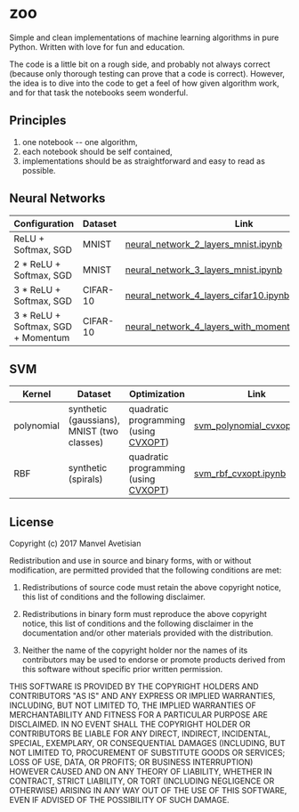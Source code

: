 # zoo

Simple and clean implementations of machine learning algorithms in pure Python. Written with love for fun and education.

The code is a little bit on a rough side, and probably not always correct (because only thorough testing can prove that a code is correct). However, the idea is to dive into the code to get a feel of how given algorithm work, and for that task the notebooks seem wonderful.

## Principles
1. one notebook -- one algorithm,
2. each notebook should be self contained,
3. implementations should be as straightforward and easy to read as possible.

## Neural Networks
Configuration | Dataset | Link
--- | --- | ---
ReLU + Softmax, SGD | MNIST | [neural_network_2_layers_mnist.ipynb](neural_network_2_layers_mnist.ipynb)
2 * ReLU + Softmax, SGD | MNIST | [neural_network_3_layers_mnist.ipynb](neural_network_3_layers_mnist.ipynb)
3 * ReLU + Softmax, SGD | CIFAR-10 | [neural_network_4_layers_cifar10.ipynb](neural_network_4_layers_cifar10.ipynb)
3 * ReLU + Softmax, SGD + Momentum | CIFAR-10 | [neural_network_4_layers_with_momentum_cifar10.ipynb](neural_network_4_layers_with_momentum_cifar10.ipynb)

## SVM

Kernel | Dataset | Optimization | Link
--- | --- | --- | ---
polynomial | synthetic (gaussians), MNIST (two classes) | quadratic programming (using [CVXOPT](http://cvxopt.org/)) | [svm_polynomial_cvxopt.ipynb](svm_polynomial_cvxopt.ipynb)
RBF | synthetic (spirals) | quadratic programming (using [CVXOPT](http://cvxopt.org/)) | [svm_rbf_cvxopt.ipynb](svm_rbf_cvxopt.ipynb)

## License
Copyright (c) 2017 Manvel Avetisian

Redistribution and use in source and binary forms, with or without modification, are permitted provided that the following conditions are met:

1. Redistributions of source code must retain the above copyright notice, this list of conditions and the following disclaimer.

2. Redistributions in binary form must reproduce the above copyright notice, this list of conditions and the following disclaimer in the documentation and/or other materials provided with the distribution.

3. Neither the name of the copyright holder nor the names of its contributors may be used to endorse or promote products derived from this software without specific prior written permission.

THIS SOFTWARE IS PROVIDED BY THE COPYRIGHT HOLDERS AND CONTRIBUTORS "AS IS" AND ANY EXPRESS OR IMPLIED WARRANTIES, INCLUDING, BUT NOT LIMITED TO, THE IMPLIED WARRANTIES OF MERCHANTABILITY AND FITNESS FOR A PARTICULAR PURPOSE ARE DISCLAIMED. IN NO EVENT SHALL THE COPYRIGHT HOLDER OR CONTRIBUTORS BE LIABLE FOR ANY DIRECT, INDIRECT, INCIDENTAL, SPECIAL, EXEMPLARY, OR CONSEQUENTIAL DAMAGES (INCLUDING, BUT NOT LIMITED TO, PROCUREMENT OF SUBSTITUTE GOODS OR SERVICES; LOSS OF USE, DATA, OR PROFITS; OR BUSINESS INTERRUPTION) HOWEVER CAUSED AND ON ANY THEORY OF LIABILITY, WHETHER IN CONTRACT, STRICT LIABILITY, OR TORT (INCLUDING NEGLIGENCE OR OTHERWISE) ARISING IN ANY WAY OUT OF THE USE OF THIS SOFTWARE, EVEN IF ADVISED OF THE POSSIBILITY OF SUCH DAMAGE.
